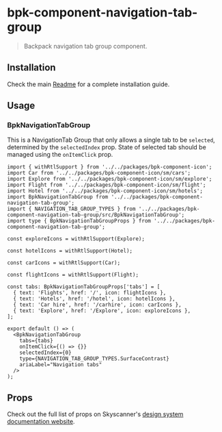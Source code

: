 # bpk-component-navigation-tab-group

> Backpack navigation tab group component.

## Installation

Check the main [Readme](https://github.com/skyscanner/backpack#usage) for a complete installation guide.

## Usage

### BpkNavigationTabGroup

This is a NavigationTab Group that only allows a single tab to be `selected`, determined by the `selectedIndex` prop. State of selected tab should be managed using the `onItemClick` prop.

```tsx
import { withRtlSupport } from '../../packages/bpk-component-icon';
import Car from '../../packages/bpk-component-icon/sm/cars';
import Explore from '../../packages/bpk-component-icon/sm/explore';
import Flight from '../../packages/bpk-component-icon/sm/flight';
import Hotel from '../../packages/bpk-component-icon/sm/hotels';
import BpkNavigationTabGroup from '../../packages/bpk-component-navigation-tab-group';
import { NAVIGATION_TAB_GROUP_TYPES } from '../../packages/bpk-component-navigation-tab-group/src/BpkNavigationTabGroup';
import type { BpkNavigationTabGroupProps } from '../../packages/bpk-component-navigation-tab-group';

const exploreIcons = withRtlSupport(Explore);

const hotelIcons = withRtlSupport(Hotel);

const carIcons = withRtlSupport(Car);

const flightIcons = withRtlSupport(Flight);

const tabs: BpkNavigationTabGroupProps['tabs'] = [
  { text: 'Flights', href: '/', icon: flightIcons },
  { text: 'Hotels', href: '/hotel', icon: hotelIcons },
  { text: 'Car hire', href: '/carhire', icon: carIcons },
  { text: 'Explore', href: '/Explore', icon: exploreIcons },
];

export default () => (
  <BpkNavigationTabGroup
    tabs={tabs}
    onItemClick={() => {}}
    selectedIndex={0}
    type={NAVIGATION_TAB_GROUP_TYPES.SurfaceContrast}
    ariaLabel="Navigation tabs"
  />
);
```

## Props

Check out the full list of props on Skyscanner's [design system documentation website](https://www.skyscanner.design/latest/components/navigation-tab-group/web-4eQsMvYv).
